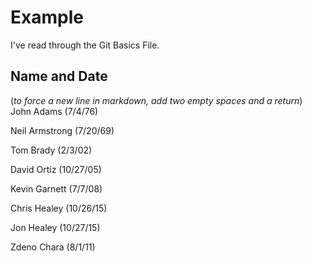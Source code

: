 # Example

I've read through the Git Basics File.

## Name and Date
(_to force a new line in markdown, add two empty spaces and a return_)
John Adams (7/4/76)

Neil Armstrong (7/20/69)

Tom Brady (2/3/02)

David Ortiz (10/27/05)

Kevin Garnett (7/7/08)

Chris Healey (10/26/15)

Jon Healey (10/27/15)

Zdeno Chara (8/1/11)


